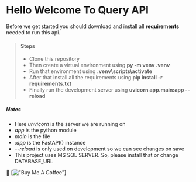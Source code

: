 # Hello Welcome To Query API
Before we get started you should download and install all **requirements** needed to run this api.

> #### Steps
> - Clone this repository
> - Then create a virtual environment using **py -m venv .venv**
> - Run that environment using **.venv\scripts\activate**
> - After that install all the requirements using **pip install -r requirements.txt**
> - Finally run the development server using **uvicorn app.main:app --reload**

##### Notes
- Here *unvicorn* is the server we are running on
- *app* is the python module
- *main* is the file
- *:app* is the FastAPI() instance
- *--reload* is only used on development so we can see changes on save
- This project uses MS SQL SERVER. So, please install that or change DATABASE_URL

:beer:
[!["Buy Me A Coffee"](https://www.buymeacoffee.com/assets/img/custom_images/orange_img.png)]